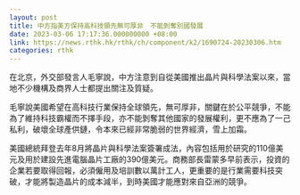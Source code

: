 ```yaml
---
layout: post
title: 中方指美方保持高科技領先無可厚非　不能剝奪別國發展
date: 2023-03-06 17:17:36.000000000 +08:00
link: https://news.rthk.hk/rthk/ch/component/k2/1690724-20230306.htm
categories: rthk
---
```


在北京，外交部發言人毛寧說，中方注意到自從美國推出晶片與科學法案以來，當地不少機構及商界人士都提出關注及質疑。

毛寧說美國希望在高科技行業保持全球領先，無可厚非，關鍵在於公平競爭，不能為了維持科技霸權而不擇手段，亦不能剝奪其他國家的發展權利，更不應為了一己私利，破壞全球產供鏈，令本來已經非常脆弱的世界經濟，雪上加霜。

美國總統拜登去年8月將晶片與科學法案簽署成法，內容包括用於研究的110億美元及用於建設先進電腦晶片工廠的390億美元。商務部長雷蒙多早前表示，投資的企業若要取得回報，必須僱用及培訓數以萬計工人，更重要的是行業需要科技突破，才能將製造晶片的成本減半，到時美國才能應對來自亞洲的競爭。
